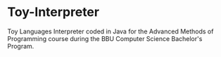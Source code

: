 # Toy-Interpreter
Toy Languages Interpreter coded in Java for the Advanced Methods of Programming course during the BBU Computer Science Bachelor's Program.
